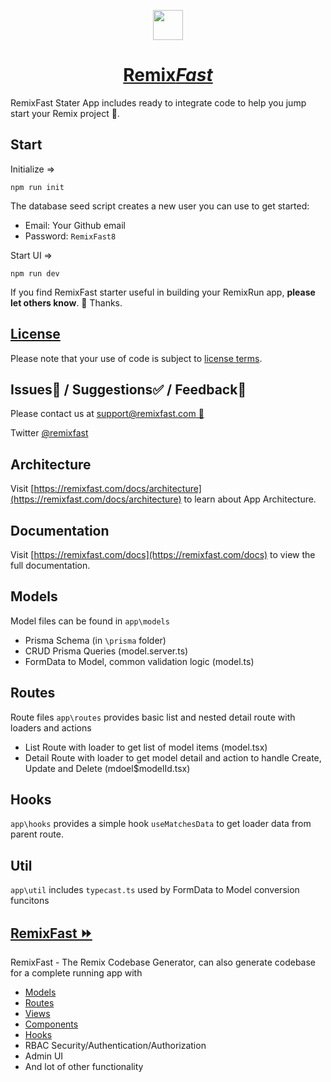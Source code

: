 <p align="center">
  <a href="https://remixfast.com">
    <img src="https://remixfast.com/images/logo.png" height="48px" width="48px">
    <h1 align="center">Remix<i>Fast</i></h1>
  </a>
</p>

RemixFast Stater App includes ready to integrate code to help you jump start your Remix project 🚀.

## Start

Initialize =>
```
npm run init       
```
The database seed script creates a new user you can use to get started:

- Email: Your Github email
- Password: `RemixFast8`

Start UI =>
```
npm run dev
```

If you find RemixFast starter useful in building your RemixRun app, **please let others know**. 🙏 Thanks.

## [License](https://www.remixfast.com/license)

Please note that your use of code is subject to [license terms](https://www.remixfast.com/license).

## Issues🐛 / Suggestions✅ / Feedback🤔

Please contact us at [support@remixfast.com 💌](mailto://support@remixfast.com)

Twitter [@remixfast](https://twitter.com/remixfast)

## Architecture

Visit [https://remixfast.com/docs/architecture](https://remixfast.com/docs/architecture) to learn about App Architecture.

## Documentation

Visit [https://remixfast.com/docs](https://remixfast.com/docs) to view the full documentation.

## Models

Model files can be found in `app\models`

- Prisma Schema (in `\prisma` folder)
- CRUD Prisma Queries (model.server.ts)
- FormData to Model, common validation logic (model.ts)

## Routes

Route files `app\routes` provides basic list and nested detail route with loaders and actions

- List Route with loader to get list of model items (model.tsx)
- Detail Route with loader to get model detail and action to handle Create, Update and Delete (mdoel\$modelId.tsx)

## Hooks

`app\hooks` provides a simple hook `useMatchesData` to get loader data from parent route.

## Util

`app\util` includes `typecast.ts` used by FormData to Model conversion funcitons

## [RemixFast ⏩](https://remixfast.com)

RemixFast - The Remix Codebase Generator, can also generate codebase for a complete running app with

- [Models](https://remixfast.com/docs/models)
- [Routes](https://remixfast.com/docs/routes)
- [Views](https://remixfast.com/docs/views)
- [Components](https://remixfast.com/docs/components)
- [Hooks](https://remixfast.com/docs/hooks)
- RBAC Security/Authentication/Authorization
- Admin UI
- And lot of other functionality
